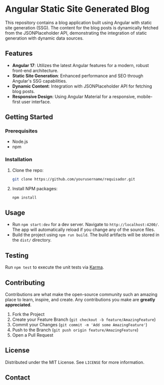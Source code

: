 # Angular Static Site Generated Blog

This repository contains a blog application built using Angular with static site generation (SSG). The content for the blog posts is dynamically fetched from the JSONPlaceholder API, demonstrating the integration of static generation with dynamic data sources.

## Features

- **Angular 17**: Utilizes the latest Angular features for a modern, robust front-end architecture.
- **Static Site Generation**: Enhanced performance and SEO through Angular's SSG capabilities.
- **Dynamic Content**: Integration with JSONPlaceholder API for fetching blog posts.
- **Responsive Design**: Using Angular Material for a responsive, mobile-first user interface.

## Getting Started

### Prerequisites

- Node.js
- npm

### Installation

1. Clone the repo:
   ```bash
   git clone https://github.com/yourusername/requisador.git
   ```
2. Install NPM packages:
   ```bash
   npm install
   ```

## Usage

- Run `npm start:dev` for a dev server. Navigate to `http://localhost:4200/`. The app will automatically reload if you change any of the source files.
- Build the project using `npm run build`. The build artifacts will be stored in the `dist/` directory.

## Testing

Run `npm test` to execute the unit tests via [Karma](https://karma-runner.github.io).

## Contributing

Contributions are what make the open-source community such an amazing place to learn, inspire, and create. Any contributions you make are **greatly appreciated**.

1. Fork the Project
2. Create your Feature Branch (`git checkout -b feature/AmazingFeature`)
3. Commit your Changes (`git commit -m 'Add some AmazingFeature'`)
4. Push to the Branch (`git push origin feature/AmazingFeature`)
5. Open a Pull Request

## License

Distributed under the MIT License. See `LICENSE` for more information.

## Contact


